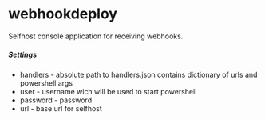 # webhookdeploy
Selfhost console application for receiving webhooks.

##### Settings

+ handlers - absolute path to handlers.json contains dictionary of urls and powershell args
+ user - username wich will be used to start powershell
+ password - password
+ url - base url for selfhost




